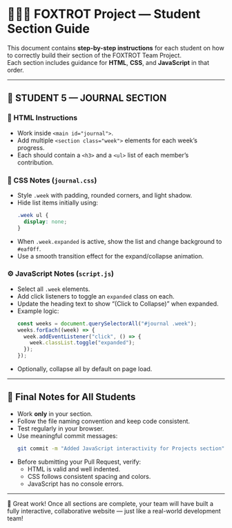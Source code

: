 # 👩🏽‍💻 FOXTROT Project — Student Section Guide

This document contains **step-by-step instructions** for each student on how to correctly build their section of the FOXTROT Team Project.  
Each section includes guidance for **HTML**, **CSS**, and **JavaScript** in that order.

---

## 🧩 STUDENT 5 — JOURNAL SECTION

### 🧱 HTML Instructions

- Work inside `<main id="journal">`.
- Add multiple `<section class="week">` elements for each week’s progress.
- Each should contain a `<h3>` and a `<ul>` list of each member’s contribution.

### 🎨 CSS Notes (`journal.css`)

- Style `.week` with padding, rounded corners, and light shadow.
- Hide list items initially using:
  ```css
  .week ul {
    display: none;
  }
  ```
- When `.week.expanded` is active, show the list and change background to `#eaf0ff`.
- Use a smooth transition effect for the expand/collapse animation.

### ⚙️ JavaScript Notes (`script.js`)

- Select all `.week` elements.
- Add click listeners to toggle an `expanded` class on each.
- Update the heading text to show “(Click to Collapse)” when expanded.
- Example logic:
  ```js
  const weeks = document.querySelectorAll("#journal .week");
  weeks.forEach((week) => {
    week.addEventListener("click", () => {
      week.classList.toggle("expanded");
    });
  });
  ```
- Optionally, collapse all by default on page load.

---

## 🧾 Final Notes for All Students

- Work **only** in your section.
- Follow the file naming convention and keep code consistent.
- Test regularly in your browser.
- Use meaningful commit messages:
  ```bash
  git commit -m "Added JavaScript interactivity for Projects section"
  ```
- Before submitting your Pull Request, verify:
  - HTML is valid and well indented.
  - CSS follows consistent spacing and colors.
  - JavaScript has no console errors.

---

🎉 Great work! Once all sections are complete, your team will have built a fully interactive, collaborative website — just like a real-world development team!
